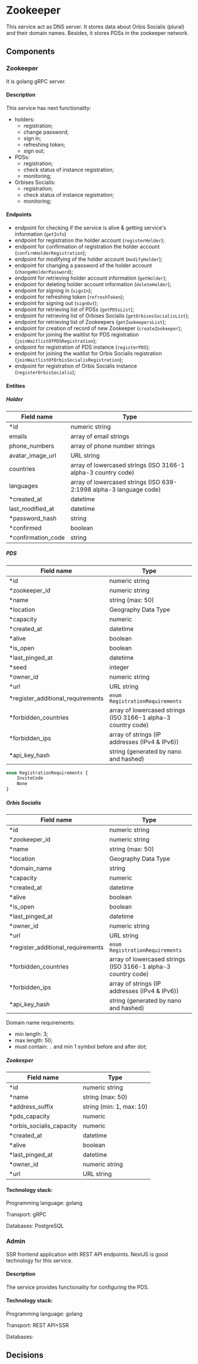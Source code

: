 # Zookeeper

This service act as DNS server.
It stores data about Orbis Socialis (plural) and their domain names.
Besides, it stores PDSs in the zookeeper network.

## Components

### Zookeeper

It is golang gRPC server.

#### Description

This service has next functionality:

- holders:
    - registration;
    - change password;
    - sign in;
    - refreshing token;
    - sign out;
- PDSs:
    - registration;
    - check status of instance registration;
    - monitoring;
- Orbises Socialis:
    - registration;
    - check status of instance registration;
    - monitoring;

#### Endpoints

- endpoint for checking if the service is alive & getting service's information (`getInfo`)
- endpoint for registration the holder account (`registerHolder`);
- endpoint for confirmation of registration the holder account (`confirmHolderRegistration`);
- endpoint for modifying of the holder account (`modifyHolder`);
- endpoint for changing a password of the holder account (`changeHolderPassword`);
- endpoint for retrieving holder account information (`getHolder`);
- endpoint for deleting holder account information (`deleteHolder`);
- endpoint for signing in (`signIn`);
- endpoint for refreshing token (`refreshToken`);
- endpoint for signing out (`signOut`);
- endpoint for retrieving list of PDSs (`getPDSsList`);
- endpoint for retrieving list of Orbises Socialis (`getOrbisesSocialisList`);
- endpoint for retrieving list of Zookeepers (`getZookeepersList`);
- endpoint for creation of record of new Zookeeper (`createZookeeper`);
- endpoint for joining the waitlist for PDS registration (`joinWaitlistOfPDSRegistration`);
- endpoint for registration of PDS instance (`registerPDS`);
- endpoint for joining the waitlist for Orbis Socialis registration (`joinWaitlistOfOrbisSocialisRegistration`);
- endpoint for registration of Orbis Socialis instance (`registerOrbisSocialis`);

#### Entities

##### Holder

| Field name                        | Type                                                               |
|-----------------------------------|--------------------------------------------------------------------|
| *id                               | numeric string                                                     |
| emails                            | array of email strings                                             |
| phone_numbers                     | array of phone number strings                                      |
| avatar_image_url                  | URL string                                                         |
| countries                         | array of lowercased strings (ISO 3166-1 alpha-3 country code)      |
| languages                         | array of lowercased strings (ISO 639-2:1998 alpha-3 language code) |
| *created_at                       | datetime                                                           |
| last_modified_at                  | datetime                                                           |
| *password_hash                    | string                                                             |
| *confirmed                        | boolean                                                            |
| *confirmation_code                | string                                                             |

##### PDS

| Field name                        | Type                                                          |
|-----------------------------------|---------------------------------------------------------------|
| *id                               | numeric string                                                |
| *zookeeper_id                     | numeric string                                                |
| *name                             | string (max: 50)                                              |
| *location                         | Geography Data Type                                           |
| *capacity                         | numeric                                                       |
| *created_at                       | datetime                                                      |
| *alive                            | boolean                                                       |
| *is_open                          | boolean                                                       |
| *last_pinged_at                   | datetime                                                      |
| *seed                             | integer                                                       |
| *owner_id                         | numeric string                                                |
| *url                              | URL string                                                    |
| *register_additional_requirements | `enum RegistrationRequirements`                               |
| *forbidden_countries              | array of lowercased strings (ISO 3166-1 alpha-3 country code) |
| *forbidden_ips                    | array of strings (IP addresses (IPv4 & IPv6))                 |
| *api_key_hash                     | string (generated by nano and hashed)                         |

```ts
enum RegistrationRequirements {
    InviteCode
    None
}
```

##### Orbis Socialis

| Field name                        | Type                                                         |
|-----------------------------------|--------------------------------------------------------------|
| *id                               | numeric string                                               |
| *zookeeper_id                     | numeric string                                               |
| *name                             | string (max: 50)                                             |
| *location                         | Geography Data Type                                          |
| *domain_name                      | string                                                       |
| *capacity                         | numeric                                                      |
| *created_at                       | datetime                                                     |
| *alive                            | boolean                                                      |
| *is_open                          | boolean                                                      |
| *last_pinged_at                   | datetime                                                     |
| *owner_id                         | numeric string                                                |
| *url                              | URL string                                                   |
| *register_additional_requirements | `enum RegistrationRequirements`                              |
| *forbidden_countries              | array of lowercased strings (ISO 3166-1 alpha-3 country code)|
| *forbidden_ips                    | array of strings (IP addresses (IPv4 & IPv6))                |
| *api_key_hash                     | string (generated by nano and hashed)                        |

Domain name requirements:
- min length: 3;
- max length: 50;
- must contain: `.` and min 1 symbol before and after dot;

##### Zookeeper

| Field name               | Type                                                               |
|--------------------------|--------------------------------------------------------------------|
| *id                      | numeric string                                                     |
| *name                    | string (max: 50)                                                   |
| *address_suffix          | string (min: 1, max: 10)                                           |
| *pds_capacity            | numeric                                                            |
| *orbis_socialis_capacity | numeric                                                            |
| *created_at              | datetime                                                           |
| *alive                   | boolean                                                            |
| *last_pinged_at          | datetime                                                           |
| *owner_id                | numeric string                                                     |
| *url                     | URL string                                                         |

#### Technology stack:

Programming language: golang

Transport: gRPC

Databases: PostgreSQL

### Admin

SSR frontend application with REST API endpoints.
NextJS is good technology for this service.

#### Description

The service provides functionality for configuring the PDS.

#### Technology stack:

Programming language: golang

Transport: REST API+SSR

Databases:

## Decisions
